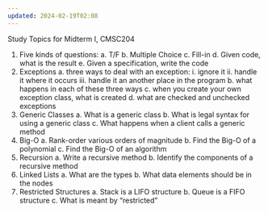 ```yaml
---
updated: 2024-02-19T02:08
---
```

Study Topics for Midterm I, CMSC204
1.	Five kinds of questions:
a.	T/F
b.	Multiple Choice
c.	Fill-in
d.	Given code, what is the result
e.	Given a specification, write the code
2.	Exceptions
a.	three ways to deal with an exception:
i.	ignore it
ii.	handle it where it occurs
iii.	handle it an another place in the program
b.	what happens in each of these three ways
c.	when you create your own exception class, what is created
d.	what are checked and unchecked exceptions
3.	Generic Classes
a.	What is a generic class
b.	What is legal syntax for using a generic class
c.	What happens when a client calls a generic method
4.	Big-O
a.	Rank-order various orders of magnitude
b.	Find the Big-O of a polynomial
c.	Find the Big-O of an algorithm
5.	Recursion
a.	Write a recursive method
b.	Identify the components of a recursive method
6.	Linked Lists
a.	What are the types
b.	What data elements should be in the nodes
7.	Restricted Structures
a.	Stack is a LIFO structure
b.	Queue is a FIFO structure
c.	What is meant by “restricted”

